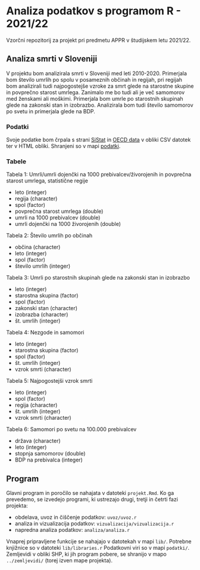 # Analiza podatkov s programom R - 2021/22

Vzorčni repozitorij za projekt pri predmetu APPR v študijskem letu 2021/22. 

## Analiza smrti v Sloveniji

V projektu bom analizirala smrti v Sloveniji med leti 2010-2020. 
Primerjala bom število umrlih po spolu v posameznih občinah in regijah, pri regijah bom analizirali tudi najpogostejše vzroke za smrt glede na starostne skupine in povprečno starost umrlega.
Zanimalo me bo tudi ali je več samomorov med ženskami ali moškimi.
Primerjala bom umrle po starostnih skupinah glede na zakonski stan in izobrazbo.
Analizirala bom tudi število samomorov po svetu in primerjala glede na BDP.

### Podatki

Svoje podatke bom črpala s strani [SiStat](https://pxweb.stat.si/SiStat/sl) in [OECD data](https://data.oecd.org/) v obliki CSV datotek ter v HTML obliki. Shranjeni so v mapi [podatki](https://github.com/sarazuzek/APPR-2021-22/tree/main/podatki).

### Tabele
Tabela 1: Umrli/umrli dojenčki na 1000 prebivalcev/živorojenih in povprečna starost umrlega, statistične regije
* leto (integer)
* regija (character)
* spol (factor)
* povprečna starost umrlega (double)
* umrli na 1000 prebivalcev (double)
* umrli dojenčki na 1000 živorojenih (double)

Tabela 2: Število umrlih po občinah
* občina (character)
* leto (integer)
* spol (factor)
* število umrlih (integer)

Tabela 3: Umrli po starostnih skupinah glede na zakonski stan in izobrazbo
* leto (integer)
* starostna skupina (factor)
* spol (factor)
* zakonski stan (character)
* izobrazba (character)
* št. umrlih (integer)

Tabela 4: Nezgode in samomori
* leto (integer)
* starostna skupina (factor)
* spol (factor)
* št. umrlih (integer)
* vzrok smrti (character)

Tabela 5: Najpogostejši vzrok smrti 
* leto (integer)
* spol (factor)
* regija (character)
* št. umrlih (integer)
* vzrok smrti (character) 

Tabela 6: Samomori po svetu na 100.000 prebivalcev
* država (character)
* leto (integer)
* stopnja samomorov (double)
* BDP na prebivalca (integer)

## Program

Glavni program in poročilo se nahajata v datoteki `projekt.Rmd`.
Ko ga prevedemo, se izvedejo programi, ki ustrezajo drugi, tretji in četrti fazi projekta:

* obdelava, uvoz in čiščenje podatkov: `uvoz/uvoz.r`
* analiza in vizualizacija podatkov: `vizualizacija/vizualizacija.r`
* napredna analiza podatkov: `analiza/analiza.r`

Vnaprej pripravljene funkcije se nahajajo v datotekah v mapi `lib/`.
Potrebne knjižnice so v datoteki `lib/libraries.r`
Podatkovni viri so v mapi `podatki/`.
Zemljevidi v obliki SHP, ki jih program pobere,
se shranijo v mapo `../zemljevidi/` (torej izven mape projekta).
